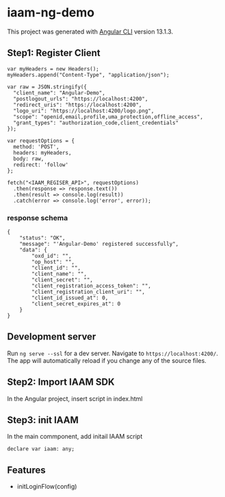 # iaam-ng-demo
This project was generated with [Angular CLI](https://github.com/angular/angular-cli) version 13.1.3.

## Step1: Register Client
````
var myHeaders = new Headers();
myHeaders.append("Content-Type", "application/json");

var raw = JSON.stringify({
  "client_name": "Angular-Demo",
  "postlogout_urls": "https://localhost:4200",
  "redirect_uris": "https://localhost:4200",
  "logo_uri": "https://localhost:4200/logo.png",
  "scope": "openid,email,profile,uma_protection,offline_access",
  "grant_types": "authorization_code,client_credentials"
});

var requestOptions = {
  method: 'POST',
  headers: myHeaders,
  body: raw,
  redirect: 'follow'
};

fetch("<IAAM_REGISER_API>", requestOptions)
  .then(response => response.text())
  .then(result => console.log(result))
  .catch(error => console.log('error', error));
````

### response schema
```
{
    "status": "OK",
    "message": "'Angular-Demo' registered successfully",
    "data": {
        "oxd_id": "",
        "op_host": "",
        "client_id": "",
        "client_name": "",
        "client_secret": "",
        "client_registration_access_token": "",
        "client_registration_client_uri": "",
        "client_id_issued_at": 0,
        "client_secret_expires_at": 0
    }
}
```

## Development server

Run `ng serve --ssl` for a dev server. Navigate to `https://localhost:4200/`. The app will automatically reload if you change any of the source files.

## Step2: Import IAAM SDK
In the Angular project, insert script <script  src="https://iaamclient.iaam.cloud/iaamgw/libs/sdk/1.2/iaam.min.js" ></script> in index.html

## Step3: init IAAM
In the main commponent, add initail IAAM script
```
declare var iaam: any;
```

## Features
- initLoginFlow(config)
